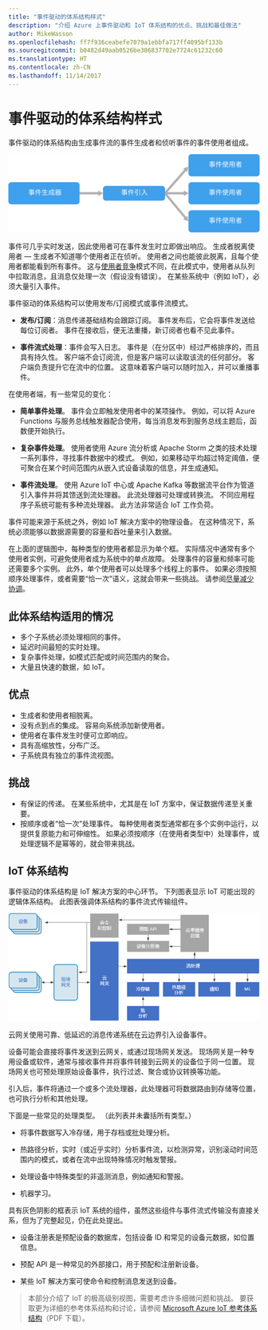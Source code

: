 ```yaml
---
title: "事件驱动的体系结构样式"
description: "介绍 Azure 上事件驱动和 IoT 体系结构的优点、挑战和最佳做法"
author: MikeWasson
ms.openlocfilehash: ff7f936ceabefe7079a1ebbfa717ff4095bf133b
ms.sourcegitcommit: b0482d49aab0526be386837702e7724c61232c60
ms.translationtype: HT
ms.contentlocale: zh-CN
ms.lasthandoff: 11/14/2017
---
```

# <a name="event-driven-architecture-style"></a>事件驱动的体系结构样式

事件驱动的体系结构由生成事件流的事件生成者和侦听事件的事件使用者组成。 

![](./images/event-driven.svg)

事件可几乎实时发送，因此使用者可在事件发生时立即做出响应。 生成者脱离使用者 &mdash; 生成者不知道哪个使用者正在侦听。 使用者之间也能彼此脱离，且每个使用者都能看到所有事件。 这与[使用者竞争][competing-consumers]模式不同，在此模式中，使用者从队列中拉取消息，且消息仅处理一次（假设没有错误）。 在某些系统中（例如 IoT），必须大量引入事件。

事件驱动的体系结构可以使用发布/订阅模式或事件流模式。 

- **发布/订阅**：消息传递基础结构会跟踪订阅。 事件发布后，它会将事件发送给每位订阅者。 事件在接收后，便无法重播，新订阅者也看不见此事件。 

- **事件流式处理**：事件会写入日志。 事件是（在分区中）经过严格排序的，而且具有持久性。 客户端不会订阅流，但是客户端可以读取该流的任何部分。 客户端负责提升它在流中的位置。 这意味着客户端可以随时加入，并可以重播事件。

在使用者端，有一些常见的变化：

- **简单事件处理**。 事件会立即触发使用者中的某项操作。 例如，可以将 Azure Functions 与服务总线触发器配合使用，每当消息发布到服务总线主题后，函数便开始执行。

- **复杂事件处理**。 使用者使用 Azure 流分析或 Apache Storm 之类的技术处理一系列事件，寻找事件数据中的模式。 例如，如果移动平均超过特定阈值，便可聚合在某个时间范围内从嵌入式设备读取的信息，并生成通知。 

- **事件流处理**。 使用 Azure IoT 中心或 Apache Kafka 等数据流平台作为管道引入事件并将其馈送到流处理器。 此流处理器可处理或转换流。 不同应用程序子系统可能有多种流处理器。 此方法非常适合 IoT 工作负荷。

事件可能来源于系统之外，例如 IoT 解决方案中的物理设备。 在这种情况下，系统必须能够以数据源需要的容量和吞吐量来引入数据。

在上面的逻辑图中，每种类型的使用者都显示为单个框。 实际情况中通常有多个使用者实例，可避免使用者成为系统中的单点故障。 处理事件的容量和频率可能还需要多个实例。 此外，单个使用者可以处理多个线程上的事件。 如果必须按照顺序处理事件，或者需要“恰一次”语义，这就会带来一些挑战。 请参阅[尽量减少协调][minimize-coordination]。 

## <a name="when-to-use-this-architecture"></a>此体系结构适用的情况

- 多个子系统必须处理相同的事件。 
- 延迟时间最短的实时处理。
- 复杂事件处理，如模式匹配或时间范围内的聚合。
- 大量且快速的数据，如 IoT。

## <a name="benefits"></a>优点

- 生成者和使用者相脱离。
- 没有点到点的集成。 容易向系统添加新使用者。
- 使用者在事件发生时便可立即响应。 
- 具有高缩放性，分布广泛。 
- 子系统具有独立的事件流视图。

## <a name="challenges"></a>挑战

- 有保证的传递。 在某些系统中，尤其是在 IoT 方案中，保证数据传递至关重要。
- 按顺序或者“恰一次”处理事件。 每种使用者类型通常都在多个实例中运行，以提供复原能力和可伸缩性。 如果必须按顺序（在使用者类型中）处理事件，或处理逻辑不是幂等的，就会带来挑战。

## <a name="iot-architecture"></a>IoT 体系结构

事件驱动的体系结构是 IoT 解决方案的中心环节。 下列图表显示 IoT 可能出现的逻辑体系结构。 此图表强调体系结构的事件流式传输组件。

![](./images/iot.png)

云网关使用可靠、低延迟的消息传递系统在云边界引入设备事件。

设备可能会直接将事件发送到云网关，或通过现场网关发送。 现场网关是一种专用设备或软件，通常与接收事件并将事件转接到云网关的设备位于同一位置。 现场网关也可预处理原始设备事件，执行过滤、聚合或协议转换等功能。

引入后，事件将通过一个或多个流处理器，此处理器可将数据路由到存储等位置，也可执行分析和其他处理。

下面是一些常见的处理类型。 （此列表并未囊括所有类型。）

- 将事件数据写入冷存储，用于存档或批处理分析。

- 热路径分析，实时（或近乎实时）分析事件流，以检测异常，识别滚动时间范围内的模式，或者在流中出现特殊情况时触发警报。 

- 处理设备中特殊类型的非遥测消息，例如通知和警报。 

- 机器学习。

具有灰色阴影的框表示 IoT 系统的组件，虽然这些组件与事件流式传输没有直接关系，但为了完整起见，仍在此处提出。

- 设备注册表是预配设备的数据库，包括设备 ID 和常见的设备元数据，如位置信息。

- 预配 API 是一种常见的外部接口，用于预配和注册新设备。

- 某些 IoT 解决方案可使命令和控制消息发送到设备。

> 本部分介绍了 IoT 的极高级别视图，需要考虑许多细微问题和挑战。 要获取更为详细的参考体系结构和讨论，请参阅 [Microsoft Azure IoT 参考体系结构][iot-ref-arch]（PDF 下载）。

 <!-- links -->

[competing-consumers]: ../../patterns/competing-consumers.md
[iot-ref-arch]: https://azure.microsoft.com/en-us/updates/microsoft-azure-iot-reference-architecture-available/
[minimize-coordination]: ../design-principles/minimize-coordination.md


